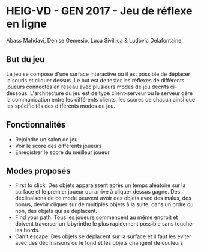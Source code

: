 # HEIG-VD - GEN 2017 - Jeu de réflexe en ligne

Abass Mahdavi, Denise Gemesio, Luca Sivillica & Ludovic Delafontaine

## But du jeu

Le jeu se compose d'une surface interactive où il est possible de déplacer la souris et cliquer dessus. Le but est de tester les réflexes de différents joueurs connectés en réseau avec plusieurs modes de jeu décrits ci-dessous. L'architecture du jeu est de type client-serveur où le serveur gère la communication entre les différents clients, les scores de chacun ainsi que les spécificités des différents modes de jeu.

## Fonctionnalités

* Rejoindre un salon de jeu
* Voir le score des différents joueurs
* Enregistrer le score du meilleur joueur

## Modes proposés

* First to click: Des objets apparaissent après un temps aléatoire sur la surface et le premier joueur qui arrive à cliquer dessus gagne. Des déclinaisons de ce mode peuvent avoir des objets avec des malus, des bonus, devoir cliquer sur de multiples objets à la suite, dans un ordre ou non, des objets qui se déplacent.
* Find your path: Tous les joueurs commencent au même endroit et doivent traverser un labyrinthe le plus rapidement possible sans toucher les bords.
* Can't escape: Des objets se déplacent sur la surface et il faut les éviter avec des déclinaisons où le fond et les objets changent de couleurs



